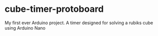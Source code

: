 # cube-timer-protoboard
My first ever Arduino project. A timer designed for solving a rubiks cube using Arduino Nano
